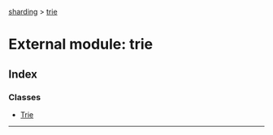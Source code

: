 [sharding](../README.md) > [trie](../modules/trie.md)

# External module: trie

## Index

### Classes

* [Trie](../classes/trie.trie-1.md)

---

